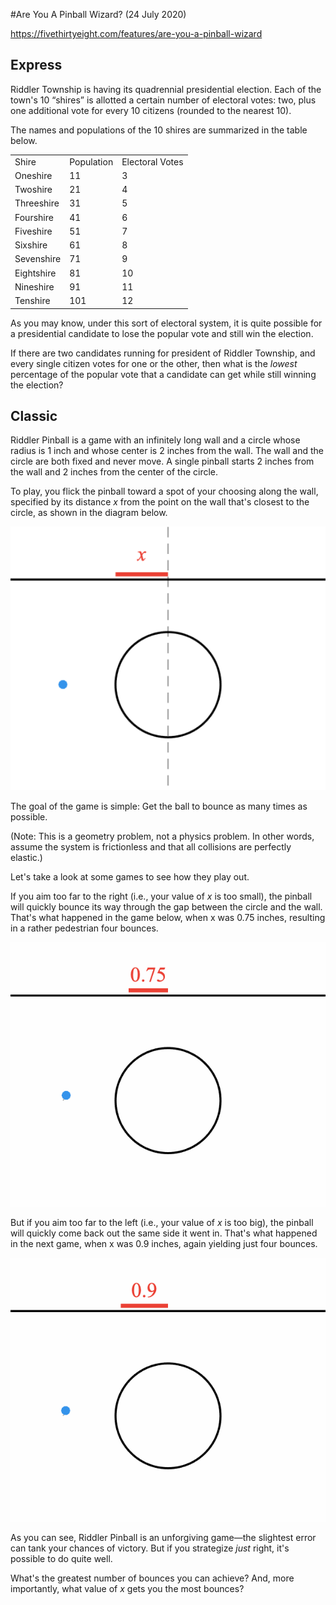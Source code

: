 #Are You A Pinball Wizard? (24 July 2020)

https://fivethirtyeight.com/features/are-you-a-pinball-wizard

## Express

Riddler Township is having its quadrennial presidential election.
Each of the town's 10 “shires” is allotted a certain number of electoral votes: two, plus one additional vote for every 10 citizens (rounded to the nearest 10).

The names and populations of the 10 shires are summarized in the table below.

<table>
<tr><td>Shire</td><td>Population</td><td>Electoral Votes</td></tr>
<tr><td>Oneshire</td><td>11</td><td>3</td></tr>
<tr><td>Twoshire</td><td>21</td><td>4</td></tr>
<tr><td>Threeshire</td><td>31</td><td>5</td></tr>
<tr><td>Fourshire</td><td>41</td><td>6</td></tr>
<tr><td>Fiveshire</td><td>51</td><td>7</td></tr>
<tr><td>Sixshire</td><td>61</td><td>8</td></tr>
<tr><td>Sevenshire</td><td>71</td><td>9</td></tr>
<tr><td>Eightshire</td><td>81</td><td>10</td></tr>
<tr><td>Nineshire</td><td>91</td><td>11</td></tr>
<tr><td>Tenshire</td><td>101</td><td>12</td></tr>
</table>

As you may know, under this sort of electoral system, it is quite possible for a presidential candidate to lose the popular vote and still win the election.

If there are two candidates running for president of Riddler Township, and every single citizen votes for one or the other, then what is the *lowest* percentage of the popular vote that a candidate can get while still winning the election?


## Classic

Riddler Pinball is a game with an infinitely long wall and a circle whose radius is 1 inch and whose center is 2 inches from the wall.
The wall and the circle are both fixed and never move.
A single pinball starts 2 inches from the wall and 2 inches from the center of the circle.

To play, you flick the pinball toward a spot of your choosing along the wall, specified by its distance *x* from the point on the wall that's closest to the circle, as shown in the diagram below.

![diagram](https://github.com/kennethaw88/Riddler/blob/master/2020-07-24/pinball_diagram.png)

The goal of the game is simple: Get the ball to bounce as many times as possible.

(Note: This is a geometry problem, not a physics problem.
In other words, assume the system is frictionless and that all collisions are perfectly elastic.)

Let's take a look at some games to see how they play out.

If you aim too far to the right (i.e., your value of *x* is too small), the pinball will quickly bounce its way through the gap between the circle and the wall.
That's what happened in the game below, when x was 0.75 inches, resulting in a rather pedestrian four bounces.

![richochet1](https://github.com/kennethaw88/Riddler/blob/master/2020-07-24/ricochet1.gif)

But if you aim too far to the left (i.e., your value of *x* is too big), the pinball will quickly come back out the same side it went in.
That's what happened in the next game, when x was 0.9 inches, again yielding just four bounces.

![richochet2](https://github.com/kennethaw88/Riddler/blob/master/2020-07-24/ricochet2.gif)

As you can see, Riddler Pinball is an unforgiving game—the slightest error can tank your chances of victory.
But if you strategize *just* right, it's possible to do quite well.

What's the greatest number of bounces you can achieve?
And, more importantly, what value of *x* gets you the most bounces?

